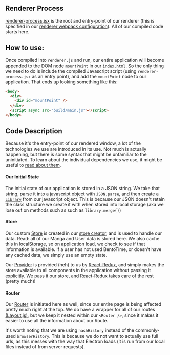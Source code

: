 Renderer Process
-----------------
[renderer-process.jsx](./renderer-process.jsx) is the root and entry-point of our renderer (this is specified in our [renderer webpack configuration](../webpack/webpack.renderer.js)). All of our compiled code starts here.

## How to use:
Once compiled into `renderer.js` and run, our entire application will become appended to the DOM node `mountPoint` in our [`index.html`](../../public/index.html).  So the only thing we need to do is include the compiled Javascript script (using `renderer-process.jsx` as an entry point), and add the `mountPoint` node to our application.  That ends up looking something like this:

```html
<body>
  <div>
    <div id="mountPoint" />
  </div>
  <script async src="build/main.js"></script>
</body>
```

## Code Description
Because it's the entry-point of our rendered window, a lot of the technologies we use are introduced in its use. Not much is actually happening, but there is some syntax that might be unfamiliar to the uninitiated. To learn about the individual dependencies we use, it might be useful to [read about them](../../documentation/Dependencies.md).

#### Our Initial State
The initial state of our application is stored in a JSON string. We take that string, parse it into a javascript object with `JSON.parse`, and then create a [`Library`](./data/models/Library) from our javascript object. This is because our JSON doesn't retain the class structure we create it with when stored into local storage (aka we lose out on methods such as such as `library.merge()`)

#### Store
Our custom [Store](http://redux.js.org/docs/basics/Store.html) is created in our [store creator](./data/store), and is used to handle our data.  Read: all of our Manga and User data is stored here. We also cache this in localStorage, so on application load, we check to see if that information is available. If a user has not used BentoTime, or doesn't have any cached data, we simply use an empty state.

Our [Provider](http://redux.js.org/docs/basics/UsageWithReact.html) is provided (heh) to us by [React-Redux](../../documentation/Dependencies.md#react-redux), and simply makes the store available to all components in the application without passing it explicitly. We pass it our store, and React-Redux takes care of the rest (pretty much)!

#### Router
Our [Router](../../documentation/Dependencies.md#react-router) is initiated here as well, since our entire page is being affected pretty much right at the top.  We do have a wrapper for all of our routes [(Layout.js)](./containers/Layout), but we keep it nested within our `<Router />`, since it makes it easier to use all the information about our Route.

It's worth noting that we are using `hashHistory` instead of the commonly-used `browserHistory`. This is because we do not want to actually use full urls, as this messes with the way that Electron loads (it is run from our local files instead of from server requests).
